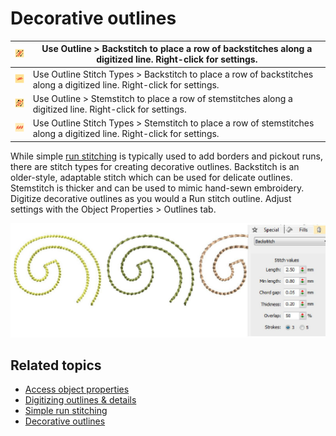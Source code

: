 # Decorative outlines

| ![Backstitch.png](assets/Backstitch.png)           | Use Outline > Backstitch to place a row of backstitches along a digitized line. Right-click for settings.              |
| -------------------------------------------------- | ---------------------------------------------------------------------------------------------------------------------- |
| ![Backstitch00046.png](assets/Backstitch00046.png) | Use Outline Stitch Types > Backstitch to place a row of backstitches along a digitized line. Right-click for settings. |
| ![Stemstitch.png](assets/Stemstitch.png)           | Use Outline > Stemstitch to place a row of stemstitches along a digitized line. Right-click for settings.              |
| ![Stemstitch00047.png](assets/Stemstitch00047.png) | Use Outline Stitch Types > Stemstitch to place a row of stemstitches along a digitized line. Right-click for settings. |

While simple [run stitching](../../glossary/glossary) is typically used to add borders and pickout runs, there are stitch types for creating decorative outlines. Backstitch is an older-style, adaptable stitch which can be used for delicate outlines. Stemstitch is thicker and can be used to mimic hand-sewn embroidery. Digitize decorative outlines as you would a Run stitch outline. Adjust settings with the Object Properties > Outlines tab.

![summary_-_create00048.png](assets/summary_-_create00048.png)

## Related topics

- [Access object properties](../../Basics/basics/Access_object_properties)
- [Digitizing outlines & details](../../Digitizing/input/Digitizing_outlines_details)
- [Simple run stitching](../../Digitizing/stitches/Simple_run_stitching)
- [Decorative outlines](../../Digitizing/stitches/Decorative_outlines)
